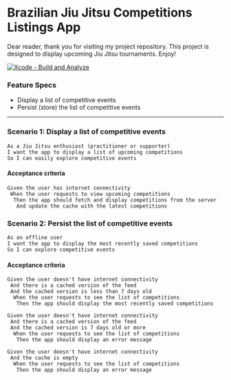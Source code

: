 # Brazilian Jiu Jitsu Competitions Listings App

Dear reader, 
 thank you for visiting my project repository. This project is designed to display upcoming Jiu Jitsu tournaments.
Enjoy!

[![Xcode - Build and Analyze](https://github.com/vincethecoder/app-bjj-competition-finder/actions/workflows/objective-c-xcode.yml/badge.svg)](https://github.com/vincethecoder/app-bjj-competition-finder/actions/workflows/objective-c-xcode.yml)
 
### Feature Specs
- Display a list of competitive events
- Persist (store) the list of competitive events



---
 
### Scenario 1: Display a list of competitive events
 
```
As a Jiu Jitsu enthusiast (practitioner or supporter)
I want the app to display a list of upcoming competitions
So I can easily explore competitive events
```

#### Acceptance criteria
```
Given the user has internet connectivity
 When the user requests to view upcoming competitions
  Then the app should fetch and display competitions from the server
   And update the cache with the latest competitions
```

### Scenario 2: Persist the list of competitive events
 
```
As an offline user
I want the app to display the most recently saved competitions
So I can explore competitive events
```

#### Acceptance criteria
```
Given the user doesn't have internet connectivity
 And there is a cached version of the feed
 And the cached version is less than 7 days old
  When the user requests to see the list of competitions
   Then the app should display the most recently saved competitions

Given the user doesn't have internet connectivity
 And there is a cached version of the feed
 And the cached version is 7 days old or more
  When the user requests to see the list of competitions
   Then the app should display an error message

Given the user doesn't have internet connectivity
 And the cache is empty
  When the user requests to see the list of competitions
   Then the app should display an error message
```
